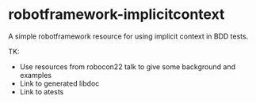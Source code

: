 # robotframework-implicitcontext

A simple robotframework resource for using implicit context in BDD tests.

TK:
* Use resources from robocon22 talk to give some background and examples
* Link to generated libdoc
* Link to atests
